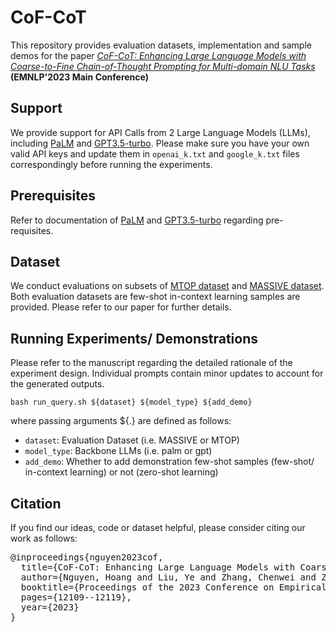 # CoF-CoT
This repository provides evaluation datasets, implementation and sample demos for the paper [*CoF-CoT: Enhancing Large Language Models with Coarse-to-Fine Chain-of-Thought Prompting for Multi-domain NLU Tasks*](https://arxiv.org/abs/2310.14623) **(EMNLP'2023 Main Conference)**

## Support
We provide support for API Calls from 2 Large Language Models (LLMs), including [PaLM](https://blog.research.google/2022/04/pathways-language-model-palm-scaling-to.html) and [GPT3.5-turbo](https://openai.com/blog/gpt-3-5-turbo-fine-tuning-and-api-updates).
Please make sure you have your own valid API keys and update them in ```openai_k.txt``` and ```google_k.txt``` files correspondingly before running the experiments.

## Prerequisites
Refer to documentation of [PaLM](https://blog.research.google/2022/04/pathways-language-model-palm-scaling-to.html) and [GPT3.5-turbo](https://openai.com/blog/gpt-3-5-turbo-fine-tuning-and-api-updates) regarding pre-requisites.

## Dataset
We conduct evaluations on subsets of [MTOP dataset](https://aclanthology.org/2021.eacl-main.257/) and [MASSIVE dataset](https://aclanthology.org/2023.acl-long.235/).
Both evaluation datasets are few-shot in-context learning samples are provided. Please refer to our paper for further details.


## Running Experiments/ Demonstrations
Please refer to the manuscript regarding the detailed rationale of the experiment design.
Individual prompts contain minor updates to account for the generated outputs.
```
bash run_query.sh ${dataset} ${model_type} ${add_demo}
```

where passing arguments ${.} are defined as follows: 
* ```dataset```: Evaluation Dataset (i.e. MASSIVE or MTOP)
* ```model_type```: Backbone LLMs (i.e. palm or gpt)
* ```add_demo```: Whether to add demonstration few-shot samples (few-shot/ in-context learning) or not (zero-shot learning)



## Citation
If you find our ideas, code or dataset helpful, please consider citing our work as follows:
<pre>
@inproceedings{nguyen2023cof,
  title={CoF-CoT: Enhancing Large Language Models with Coarse-to-Fine Chain-of-Thought Prompting for Multi-domain NLU Tasks},
  author={Nguyen, Hoang and Liu, Ye and Zhang, Chenwei and Zhang, Tao and Philip, S Yu},
  booktitle={Proceedings of the 2023 Conference on Empirical Methods in Natural Language Processing},
  pages={12109--12119},
  year={2023}
}
</pre>

